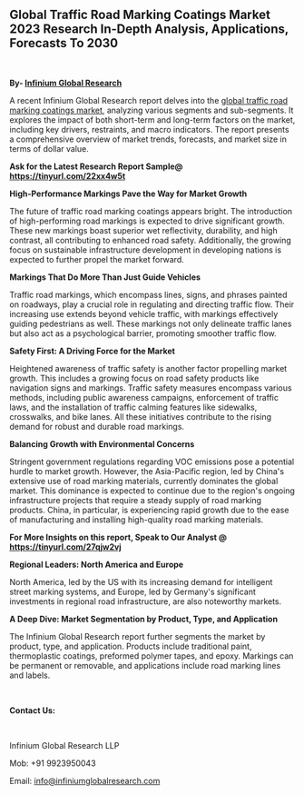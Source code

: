 <h2><strong>Global Traffic Road Marking Coatings Market 2023 Research In-Depth Analysis, Applications, Forecasts To 2030</strong></h2>
<p>&nbsp;</p>
<p><strong>By- </strong><a href="https://www.infiniumglobalresearch.com"><strong>Infinium Global Research</strong></a></p>
<p>A recent Infinium Global Research report delves into the <a href="https://www.infiniumglobalresearch.com/reports/global-traffic-road-marking-coatings-market">global traffic road marking coatings market</a>, analyzing various segments and sub-segments. It explores the impact of both short-term and long-term factors on the market, including key drivers, restraints, and macro indicators. The report presents a comprehensive overview of market trends, forecasts, and market size in terms of dollar value.</p>
<p><strong>Ask for the Latest Research Report Sample@ </strong><a href="https://tinyurl.com/22xx4w5t"><strong>https://tinyurl.com/22xx4w5t</strong></a></p>
<p><strong>High-Performance Markings Pave the Way for Market Growth</strong></p>
<p>The future of traffic road marking coatings appears bright. The introduction of high-performing road markings is expected to drive significant growth. These new markings boast superior wet reflectivity, durability, and high contrast, all contributing to enhanced road safety. Additionally, the growing focus on sustainable infrastructure development in developing nations is expected to further propel the market forward.</p>
<p><strong>Markings That Do More Than Just Guide Vehicles</strong></p>
<p>Traffic road markings, which encompass lines, signs, and phrases painted on roadways, play a crucial role in regulating and directing traffic flow. Their increasing use extends beyond vehicle traffic, with markings effectively guiding pedestrians as well. These markings not only delineate traffic lanes but also act as a psychological barrier, promoting smoother traffic flow.</p>
<p><strong>Safety First: A Driving Force for the Market</strong></p>
<p>Heightened awareness of traffic safety is another factor propelling market growth. This includes a growing focus on road safety products like navigation signs and markings. Traffic safety measures encompass various methods, including public awareness campaigns, enforcement of traffic laws, and the installation of traffic calming features like sidewalks, crosswalks, and bike lanes. All these initiatives contribute to the rising demand for robust and durable road markings.</p>
<p><strong>Balancing Growth with Environmental Concerns</strong></p>
<p>Stringent government regulations regarding VOC emissions pose a potential hurdle to market growth. However, the Asia-Pacific region, led by China's extensive use of road marking materials, currently dominates the global market. This dominance is expected to continue due to the region's ongoing infrastructure projects that require a steady supply of road marking products. China, in particular, is experiencing rapid growth due to the ease of manufacturing and installing high-quality road marking materials.</p>
<p><strong>For More Insights on this report, Speak to Our Analyst @ </strong><a href="https://tinyurl.com/27qjw2vj"><strong>https://tinyurl.com/27qjw2vj</strong></a></p>
<p><strong>Regional Leaders: North America and Europe</strong></p>
<p>North America, led by the US with its increasing demand for intelligent street marking systems, and Europe, led by Germany's significant investments in regional road infrastructure, are also noteworthy markets.</p>
<p><strong>A Deep Dive: Market Segmentation by Product, Type, and Application</strong></p>
<p>The Infinium Global Research report further segments the market by product, type, and application. Products include traditional paint, thermoplastic coatings, preformed polymer tapes, and epoxy. Markings can be permanent or removable, and applications include road marking lines and labels.</p>
<p>&nbsp;</p>
<p><strong>Contact Us:</strong></p>
<p>&nbsp;</p>
<p>Infinium Global Research LLP</p>
<p>Mob: +91 9923950043</p>
<p>Email: <a href="mailto:info@infiniumglobalresearch.com">info@infiniumglobalresearch.com</a></p>